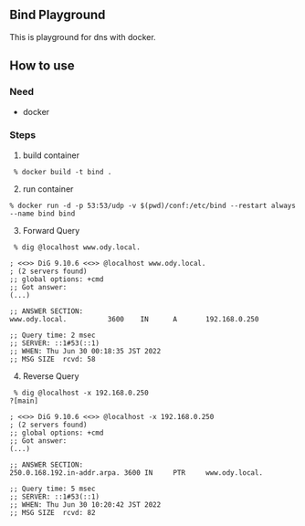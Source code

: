## Bind Playground 
This is playground for dns with docker.
## How to use
### Need
- docker
### Steps
1. build container
```
 % docker build -t bind .
```
2. run container
```
% docker run -d -p 53:53/udp -v $(pwd)/conf:/etc/bind --restart always --name bind bind
```
3. Forward Query
```
 % dig @localhost www.ody.local.

; <<>> DiG 9.10.6 <<>> @localhost www.ody.local.
; (2 servers found)
;; global options: +cmd
;; Got answer:
(...)

;; ANSWER SECTION:
www.ody.local.          3600    IN      A       192.168.0.250

;; Query time: 2 msec
;; SERVER: ::1#53(::1)
;; WHEN: Thu Jun 30 00:18:35 JST 2022
;; MSG SIZE  rcvd: 58
```
4. Reverse Query
```
 % dig @localhost -x 192.168.0.250                                           ?[main]

; <<>> DiG 9.10.6 <<>> @localhost -x 192.168.0.250
; (2 servers found)
;; global options: +cmd
;; Got answer:
(...)

;; ANSWER SECTION:
250.0.168.192.in-addr.arpa. 3600 IN     PTR     www.ody.local.

;; Query time: 5 msec
;; SERVER: ::1#53(::1)
;; WHEN: Thu Jun 30 10:20:42 JST 2022
;; MSG SIZE  rcvd: 82
```
